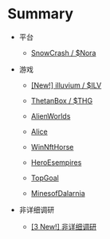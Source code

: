 # Summary

- 平台

  - [SnowCrash / $Nora](chapter4/nora.md)

- 游戏

  - [[New!] illuvium / $ILV ](chapter4/illuvium.md)

  - [ThetanBox / $THG ](chapter4/ThetanBox.md)
  - [AlienWorlds](chapter4/AlienWorlds.md)
  - [Alice](chapter4/alice.md)
  - [WinNftHorse](chapter4/winnfthorse.md)
  - [HeroEsempires](chapter4/heroesempires.md)
  - [TopGoal](chapter4/topgoal.md)
  - [MinesofDalarnia](chapter4/MinesofDalarnia.md)

- 非详细调研

  - [[3 New!] 非详细调研](chapter4/feixiangxidiaoyan.md)
